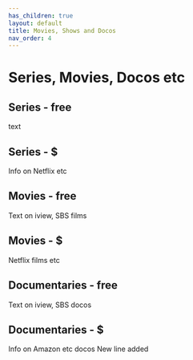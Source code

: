 ```yaml
---
has_children: true
layout: default
title: Movies, Shows and Docos
nav_order: 4
---
```


# Series, Movies, Docos etc
## Series - free
text
## Series - $
Info on Netflix etc
## Movies - free
Text on iview, SBS films
## Movies - $
Netflix films etc
## Documentaries - free
Text on iview, SBS docos
## Documentaries - $
Info on Amazon etc docos
New line added
